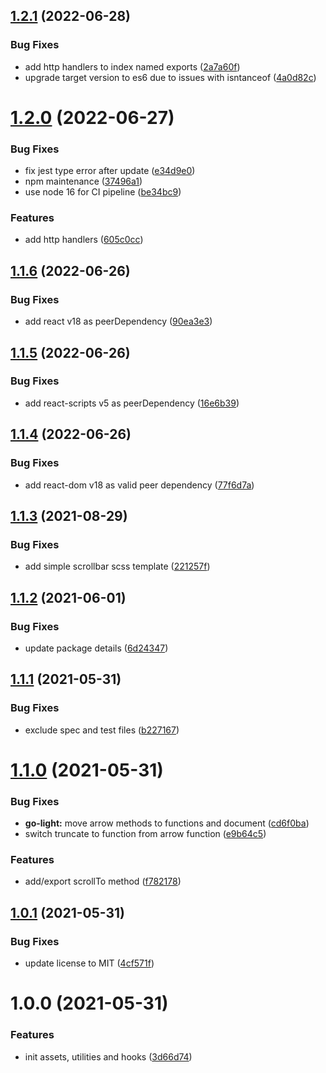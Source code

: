 ## [1.2.1](https://github.com/nydelic/toolbox/compare/v1.2.0...v1.2.1) (2022-06-28)


### Bug Fixes

* add http handlers to index named exports ([2a7a60f](https://github.com/nydelic/toolbox/commit/2a7a60fb17848ecbd64d709e08a3748f944d8d43))
* upgrade target version to es6 due to issues with isntanceof ([4a0d82c](https://github.com/nydelic/toolbox/commit/4a0d82c51259d09ad2bac18a35510be568cd7f54))

# [1.2.0](https://github.com/nydelic/toolbox/compare/v1.1.6...v1.2.0) (2022-06-27)


### Bug Fixes

* fix jest type error after update ([e34d9e0](https://github.com/nydelic/toolbox/commit/e34d9e05aa2eaf144e6dd6443cc35eceb972e20e))
* npm maintenance ([37496a1](https://github.com/nydelic/toolbox/commit/37496a109db59aa43a95580fe005425a71ae01ff))
* use node 16 for CI pipeline ([be34bc9](https://github.com/nydelic/toolbox/commit/be34bc9dedced76a5b6fc30c19f6d3d2d1ce896c))


### Features

* add http handlers ([605c0cc](https://github.com/nydelic/toolbox/commit/605c0cc4de919a95fbf324bbed294f3a14612582))

## [1.1.6](https://github.com/nydelic/toolbox/compare/v1.1.5...v1.1.6) (2022-06-26)


### Bug Fixes

* add react v18 as peerDependency ([90ea3e3](https://github.com/nydelic/toolbox/commit/90ea3e39e5f9b4cab3af67ef19db8e22ccb663b6))

## [1.1.5](https://github.com/nydelic/toolbox/compare/v1.1.4...v1.1.5) (2022-06-26)


### Bug Fixes

* add react-scripts v5 as peerDependency ([16e6b39](https://github.com/nydelic/toolbox/commit/16e6b390131b83b7dc9ea89cf75370a730ed4e8c))

## [1.1.4](https://github.com/nydelic/toolbox/compare/v1.1.3...v1.1.4) (2022-06-26)


### Bug Fixes

* add react-dom v18 as valid peer dependency ([77f6d7a](https://github.com/nydelic/toolbox/commit/77f6d7af63f454f67129e66eacc0e3abb606513e))

## [1.1.3](https://github.com/nydelic/toolbox/compare/v1.1.2...v1.1.3) (2021-08-29)


### Bug Fixes

* add simple scrollbar scss template ([221257f](https://github.com/nydelic/toolbox/commit/221257f263f0e16941513e9cbfa743dc632df926))

## [1.1.2](https://github.com/nydelic/toolbox/compare/v1.1.1...v1.1.2) (2021-06-01)


### Bug Fixes

* update package details ([6d24347](https://github.com/nydelic/toolbox/commit/6d24347976e730fd8479f6d8664b37eb01d8267b))

## [1.1.1](https://github.com/nydelic/toolbox/compare/v1.1.0...v1.1.1) (2021-05-31)


### Bug Fixes

* exclude spec and test files ([b227167](https://github.com/nydelic/toolbox/commit/b227167d1fb0d212659a7e420f560fa77ad9b6ab))

# [1.1.0](https://github.com/nydelic/toolbox/compare/v1.0.1...v1.1.0) (2021-05-31)


### Bug Fixes

* **go-light:** move arrow methods to functions and document ([cd6f0ba](https://github.com/nydelic/toolbox/commit/cd6f0ba20bc131596f6b704b71b00e876a09fa5d))
* switch truncate to function from arrow function ([e9b64c5](https://github.com/nydelic/toolbox/commit/e9b64c5f43bd52f9763959e88ddb041380dd5e9e))


### Features

* add/export scrollTo method ([f782178](https://github.com/nydelic/toolbox/commit/f782178627325175c496b1ccaec236a2f33860f9))

## [1.0.1](https://github.com/nydelic/toolbox/compare/v1.0.0...v1.0.1) (2021-05-31)


### Bug Fixes

* update license to MIT ([4cf571f](https://github.com/nydelic/toolbox/commit/4cf571f5314a3f12cc4a4aa7cd1307540763bd6f))

# 1.0.0 (2021-05-31)


### Features

* init assets, utilities and hooks ([3d66d74](https://github.com/nydelic/toolbox/commit/3d66d7468375c073bbfe55d4321c5d4ae570d951))
